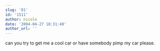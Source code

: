 ```yaml
---
slug: '81'
id: '1511'
author: nicole
date: '2004-04-27 18:31:40'
author_url: ''
---
```

can you try to get me a cool car or have somebody pimp my car please.
